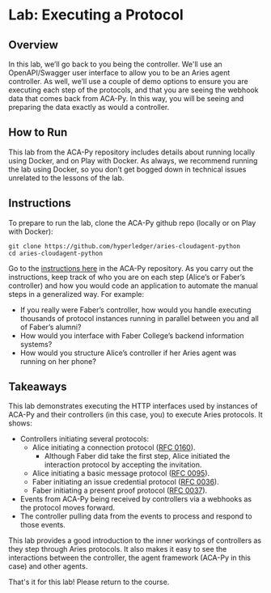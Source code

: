 <!----- Conversion time: 0.651 seconds.


Using this Markdown file:

1. Cut and paste this output into your source file.
2. See the notes and action items below regarding this conversion run.
3. Check the rendered output (headings, lists, code blocks, tables) for proper
   formatting and use a linkchecker before you publish this page.

Conversion notes:

* Docs to Markdown version 1.0β18
* Sat Feb 22 2020 09:42:58 GMT-0800 (PST)
* Source doc: https://docs.google.com/a/cloudcompass.ca/open?id=1m6ZSXkJ_rZq-S3mdsiVRDmKRP-8Ek3XJgLDrh10I0-U
----->



# **Lab: Executing a Protocol**


## **Overview**

In this lab, we’ll go back to you being the controller. We'll use an OpenAPI/Swagger user interface to allow you to be an Aries agent controller. As well, we’ll use a couple of demo options to ensure you are executing each step of the protocols, and that you are seeing the webhook data that comes back from ACA-Py. In this way, you will be seeing and preparing the data exactly as would a controller.


## **How to Run**

This lab from the ACA-Py repository includes details about running locally using Docker, and on Play with Docker. As always, we recommend running the lab using Docker, so you don’t get bogged down in technical issues unrelated to the lessons of the lab.


## **Instructions**

To prepare to run the lab, clone the ACA-Py github repo (locally or on Play with Docker):


```
git clone https://github.com/hyperledger/aries-cloudagent-python
cd aries-cloudagent-python
```


Go to the [instructions here](https://github.com/hyperledger/aries-cloudagent-python/blob/master/demo/AriesOpenAPIDemo.md) in the ACA-Py repository. As you carry out the instructions, keep track of who you are on each step (Alice’s or Faber’s controller) and how you would code an application to automate the manual steps in a generalized way. For example:



*   If you really were Faber’s controller, how would you handle executing thousands of protocol instances running in parallel between you and all of Faber’s alumni?
*   How would you interface with Faber College’s backend information systems?
*   How would you structure Alice’s controller if her Aries agent was running on her phone?


## **Takeaways**

This lab demonstrates executing the HTTP interfaces used by instances of ACA-Py and their controllers (in this case, you) to execute Aries protocols. It shows: 



*   Controllers initiating several protocols:
    *   Alice initiating a connection protocol ([RFC 0160](https://github.com/hyperledger/aries-rfcs/tree/master/features/0160-connection-protocol)).
        *   Although Faber did take the first step, Alice initiated the interaction protocol by accepting the invitation.
    *   Alice initiating a basic message protocol ([RFC 0095](https://github.com/hyperledger/aries-rfcs/tree/master/features/0095-basic-message)).
    *   Faber initiating an issue credential protocol ([RFC 0036](https://github.com/hyperledger/aries-rfcs/tree/master/features/0036-issue-credential)).
    *   Faber initiating a present proof protocol ([RFC 0037](https://github.com/hyperledger/aries-rfcs/tree/master/features/0037-present-proof)).
*   Events from ACA-Py being received by controllers via a webhooks as the protocol moves forward.
*   The controller pulling data from the events to process and respond to those events.

This lab provides a good introduction to the inner workings of controllers as they step through Aries protocols. It also makes it easy to see the interactions between the controller, the agent framework (ACA-Py in this case) and other agents.

That's it for this lab! Please return to the course.


<!-- Docs to Markdown version 1.0β18 -->

